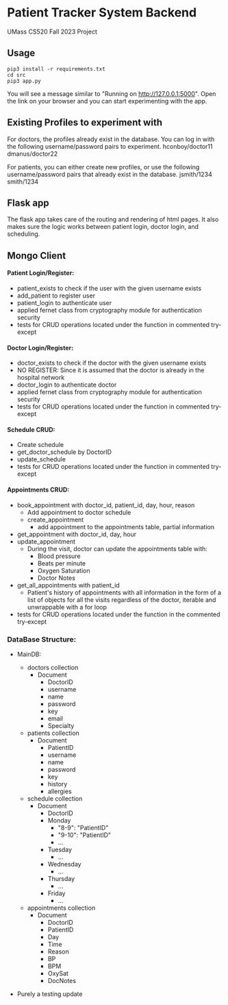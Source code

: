 # Patient Tracker System Backend
UMass CS520 Fall 2023 Project

## Usage
```
pip3 install -r requirements.txt
cd src
pip3 app.py
```
You will see a message similar to "Running on http://127.0.0.1:5000".
Open the link on your browser and you can start experimenting with the app.

## Existing Profiles to experiment with
For doctors, the profiles already exist in the database. You can log in with the following username/password pairs to experiment.
hconboy/doctor11
dmanus/doctor22

For patients, you can either create new profiles, or use the following username/password pairs that already exist in the database.
jsmith/1234
smith/1234

## Flask app
The flask app takes care of the routing and rendering of html pages. It also makes sure the logic works between patient login, doctor login, and scheduling.

## Mongo Client
#### Patient Login/Register:
- patient_exists to check if the user with the given username exists
- add_patient to register user
- patient_login to authenticate user
- applied fernet class from cryptography module for authentication security
- tests for CRUD operations located under the function in commented try-except

#### Doctor Login/Register:
- doctor_exists to check if the doctor with the given username exists
- NO REGISTER: Since it is assumed that the doctor is already in the hospital network
- doctor_login to authenticate doctor
- applied fernet class from cryptography module for authentication security
- tests for CRUD operations located under the function in commented try-except

#### Schedule CRUD: 
- Create schedule
- get_doctor_schedule by DoctorID
- update_schedule
- tests for CRUD operations located under the function in commented try-except

#### Appointments CRUD:
- book_appointment with doctor_id, patient_id, day, hour, reason
    - Add appointment to doctor schedule
    - create_appointment
        - add appointment to the appointments table, partial information
- get_appointment with doctor_id, day, hour
- update_appointment
    - During the visit, doctor can update the appointments table with:
        - Blood pressure
        - Beats per minute
        - Oxygen Saturation
        - Doctor Notes
- get_all_appointments with patient_id
    - Patient's history of appointments with all information in the form of a list of objects for all the visits regardless of the doctor, iterable and unwrappable with a for loop
- tests for CRUD operations located under the function in the commented try-except

### DataBase Structure:
- MainDB:
    - doctors collection
        - Document
            - DoctorID
            - username
            - name
            - password
            - key
            - email
            - Specialty
    - patients collection
        - Document
            - PatientID
            - username
            - name
            - password
            - key
            - history
            - allergies
    - schedule collection
        - Document
            - DoctorID
            - Monday
                - "8-9": "PatientID"
                - "9-10": "PatientID"
                - ...
            - Tuesday
                - ...
            - Wednesday
                - ...
            - Thursday
                - ...
            - Friday
                - ...
    - appointments collection
        - Document
            - DoctorID
            - PatientID
            - Day
            - Time
            - Reason
            - BP
            - BPM
            - OxySat
            - DocNotes


- Purely a testing update